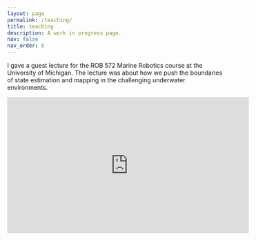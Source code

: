 ```yaml
---
layout: page
permalink: /teaching/
title: teaching
description: A work in progress page.
nav: false
nav_order: 6
---
```


I gave a guest lecture for the ROB 572 Marine Robotics course at the University of Michigan. The lecture was about how we push the boundaries of state estimation and mapping in the challenging underwater environments.
<!-- add youtube video link  https://www.youtube.com/watch?v=ensndBa2L9g&t=2140s -->
<iframe width="560" height="315" src="https://www.youtube.com/embed/ensndBa2L9g?si=nKj0k7J0rvssUXFA" title="YouTube video player" frameborder="0" allow="accelerometer; autoplay; clipboard-write; encrypted-media; gyroscope; picture-in-picture; web-share" referrerpolicy="strict-origin-when-cross-origin" allowfullscreen></iframe>
